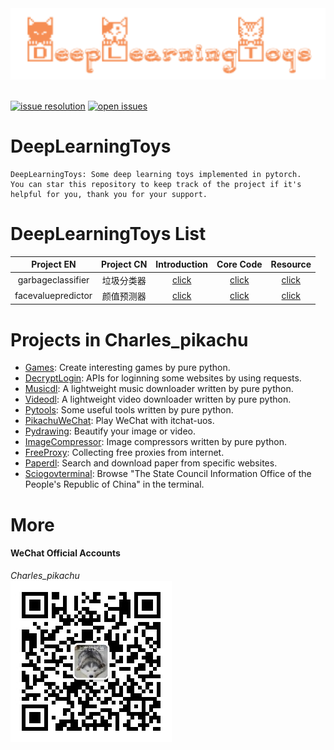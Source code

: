 <div align="center">
    <img src="./docs/logo.png" width="600"/>
</div>
<br />

[![issue resolution](https://isitmaintained.com/badge/resolution/CharlesPikachu/deeplearningtoys.svg)](https://github.com/CharlesPikachu/deeplearningtoys/issues)
[![open issues](https://isitmaintained.com/badge/open/CharlesPikachu/deeplearningtoys.svg)](https://github.com/CharlesPikachu/deeplearningtoys/issues)


# DeepLearningToys
```
DeepLearningToys: Some deep learning toys implemented in pytorch.
You can star this repository to keep track of the project if it's helpful for you, thank you for your support.
```


# DeepLearningToys List

|  Project EN         |   Project CN                                          | Introduction                                                  | Core Code                                      | Resource                                                                                     |
|  :----:             |   :----:                                              | :----:                                                        | :----:                                         | :----:                                                                                       |
|  garbageclassifier  |   垃圾分类器                                          | [click](https://mp.weixin.qq.com/s/n6eKeuhmg6YFgQLVvm3LDg)    | [click](./deeplearningtoys/garbageclassifier)  | [click](https://github.com/CharlesPikachu/deeplearningtoys/releases/tag/garbageclassifier)   |
|  facevaluepredictor |   颜值预测器                                          | [click](https://mp.weixin.qq.com/s/5eVFPMiFA8VhYYlTHlNh1A)    | [click](./deeplearningtoys/facevaluepredictor) | [click](https://github.com/CharlesPikachu/deeplearningtoys/releases/tag/facevaluepredictor)  |


# Projects in Charles_pikachu

- [Games](https://github.com/CharlesPikachu/Games): Create interesting games by pure python.
- [DecryptLogin](https://github.com/CharlesPikachu/DecryptLogin): APIs for loginning some websites by using requests.
- [Musicdl](https://github.com/CharlesPikachu/musicdl): A lightweight music downloader written by pure python.
- [Videodl](https://github.com/CharlesPikachu/videodl): A lightweight video downloader written by pure python.
- [Pytools](https://github.com/CharlesPikachu/pytools): Some useful tools written by pure python.
- [PikachuWeChat](https://github.com/CharlesPikachu/pikachuwechat): Play WeChat with itchat-uos.
- [Pydrawing](https://github.com/CharlesPikachu/pydrawing): Beautify your image or video.
- [ImageCompressor](https://github.com/CharlesPikachu/imagecompressor): Image compressors written by pure python.
- [FreeProxy](https://github.com/CharlesPikachu/freeproxy): Collecting free proxies from internet.
- [Paperdl](https://github.com/CharlesPikachu/paperdl): Search and download paper from specific websites.
- [Sciogovterminal](https://github.com/CharlesPikachu/sciogovterminal): Browse "The State Council Information Office of the People's Republic of China" in the terminal.


# More

#### WeChat Official Accounts

*Charles_pikachu*  
![img](./docs/pikachu.jpg)